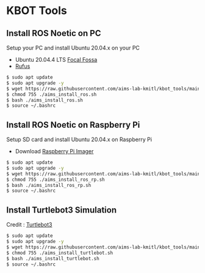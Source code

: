 # KBOT Tools
## Install ROS Noetic on PC
Setup your PC and install Ubuntu 20.04.x on your PC
- Ubuntu 20.04.4 LTS [Focal Fossa](https://releases.ubuntu.com/20.04/ubuntu-20.04.4-desktop-amd64.iso)
- [Rufus](https://objects.githubusercontent.com/github-production-release-asset-2e65be/2810292/61be0dd1-b1c3-4ae8-beac-ea37ca3bab3e?X-Amz-Algorithm=AWS4-HMAC-SHA256&X-Amz-Credential=AKIAIWNJYAX4CSVEH53A%2F20220804%2Fus-east-1%2Fs3%2Faws4_request&X-Amz-Date=20220804T135217Z&X-Amz-Expires=300&X-Amz-Signature=9a4c457faaabd68219758a3a78b6537b24163bd0b2a11a87962e46ed3e3792e4&X-Amz-SignedHeaders=host&actor_id=89779525&key_id=0&repo_id=2810292&response-content-disposition=attachment%3B%20filename%3Drufus-3.20.exe&response-content-type=application%2Foctet-stream)

```sh
$ sudo apt update
$ sudo apt upgrade -y
$ wget https://raw.githubusercontent.com/aims-lab-kmitl/kbot_tools/main/aims_install_ros.sh
$ chmod 755 ./aims_install_ros.sh
$ bash ./aims_install_ros.sh
$ source ~/.bashrc
```

## Install ROS Noetic on Raspberry Pi
Setup SD card and install Ubuntu 20.04.x on Raspberry Pi
- Download [Raspberry Pi Imager](https://www.raspberrypi.com/software/)

```sh
$ sudo apt update
$ sudo apt upgrade -y
$ wget https://raw.githubusercontent.com/aims-lab-kmitl/kbot_tools/main/aims_install_ros_rp.sh
$ chmod 755 ./aims_install_ros_rp.sh
$ bash ./aims_install_ros_rp.sh
$ source ~/.bashrc
```

## Install Turtlebot3 Simulation
Credit : [Turtlebot3](https://github.com/ROBOTIS-GIT)
```sh
$ sudo apt update
$ sudo apt upgrade -y
$ wget https://raw.githubusercontent.com/aims-lab-kmitl/kbot_tools/main/aims_install_turtlebot.sh
$ chmod 755 ./aims_install_turtlebot.sh
$ bash ./aims_install_turtlebot.sh
$ source ~/.bashrc
```
